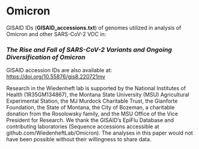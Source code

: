 # Omicron
GISAID IDs (**GISAID_accessions.txt**) of genomes utilized in analysis of Omicron and other SARS-CoV-2 VOC in:

### *The Rise and Fall of SARS-CoV-2 Variants and Ongoing Diversification of Omicron*

GISAID accession IDs are also available at: https://doi.org/10.55876/gis8.220721mv

Research in the Wiedenheft lab is supported by the National Institutes of Health (1R35GM134867), the Montana State University (MSU) Agricultural Experimental Station, the MJ Murdock Charitable Trust, the Gianforte Foundation, the State of Montana, the City of Bozeman, a charitable donation from the Rosolowsky family, and the MSU Office of the Vice President for Research. We thank the GISAID’s EpiFlu Database and contributing laboratories (Sequence accessions accessible at github.com/WiedenheftLab/Omicron). The analyses in this paper would not have been possible without their willingness to share data.
